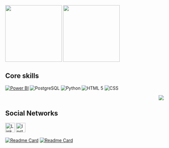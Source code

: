   


<div>
<img height="180em" src="https://github-readme-stats.vercel.app/api?username=f-campos&show_icons=true&theme=tokyonight&include_all_commits=true&count_private=true"/>
<img height="180em" src="https://github-readme-stats.vercel.app/api/top-langs/?username=f-campos&layout=compact&langs_count=16&theme=tokyonight"/>
</div>


## Core skills
[![Power BI](https://img.shields.io/badge/PowerBI-F2C811?style=for-the-badge&logo=Power%20BI&logoColor=white)](https://dashboards.digital/p/fabianoferrazpbi) ![PostgreSQL](https://img.shields.io/badge/PostgreSQL-316192?style=for-the-badge&logo=postgresql&logoColor=white) ![Python](https://img.shields.io/badge/Python-FFD43B?style=for-the-badge&logo=python&logoColor=blue) ![HTML 5](https://img.shields.io/badge/HTML5-E34F26?style=for-the-badge&logo=html5&logoColor=white) ![CSS](https://img.shields.io/badge/CSS-239120?&style=for-the-badge&logo=css3&logoColor=white)<p align="right"><img alingn="center" src="https://profile-counter.glitch.me/F-Campos/count.svg" /></p>

## Social Networks
[<img src='https://img.shields.io/badge/LinkedIn-0077B5?style=for-the-badge&logo=linkedin&logoColor=white' alt='Linkedin' height='30'>](https://www.linkedin.com/in/fabianodecamposferraz/) [<img src='https://img.shields.io/badge/Instagram-E4405F?style=for-the-badge&logo=instagram&logoColor=white' alt='Instagram' height='30'>](https://www.instagram.com/fabianoferrazz/)



[![Readme Card](https://github-readme-stats.vercel.app/api/pin/?username=f-campos&repo=Bootcamp-Analista-de-Dados-IGTI&theme=tokyonight)](https://github.com/f-campos/Bootcamp-Analista-de-Dados-IGTI) [![Readme Card](https://github-readme-stats.vercel.app/api/pin/?username=f-campos&repo=Do-Zero-ao-Data-Science&theme=tokyonight)](https://github.com/f-campos/Do-Zero-ao-Data-Science)
